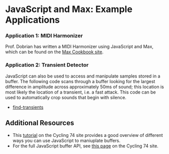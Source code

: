 # JavaScript and Max: Example Applications

### Application 1: MIDI Harmonizer

Prof. Dobrian has written a MIDI Harmonizer using JavaScript and Max, which can
be found on the [Max Cookbook site](http://music.arts.uci.edu/dobrian/maxcookbook/harmonizer-written-javascript).


### Application 2: Transient Detector

JavaScript can also be used to access and manipulate samples stored in a
buffer.  The following code scans through a buffer looking for the largest
difference in amplitude across approximately 50ms of sound; this location is
most likely the location of a transient, i.e. a fast attack.  This code can be
used to automatically crop sounds that begin with silence.

* [find-transients](find-transients.zip)


## Additional Resources

* This
  [tutorial](https://cycling74.com/tutorials/javascripting-the-buffer-object)
  on the Cycling 74 site provides a good overview of different ways you can use
  JavaScript to maniuplate buffers.
* For the full JavaScript buffer API, see
  [this page](https://docs.cycling74.com/max7/vignettes/jsbuffer) on the
  Cycling 74 site.
